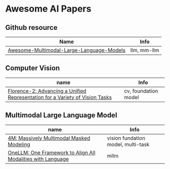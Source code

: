 # Awesome AI Papers


## Github resource
Name | Info
---|---
[Awesome-Multimodal-Large-Language-Models](https://github.com/BradyFU/Awesome-Multimodal-Large-Language-Models) | llm, mm-llm


## Computer Vision

name| Info
---|---
[Florence-2: Advancing a Unified Representation for a Variety of Vision Tasks](https://arxiv.org/abs/2311.06242) | cv, foundation model

## Multimodal Large Language Model
name| Info
---|---
[4M: Massively Multimodal Masked Modeling](https://arxiv.org/abs/2312.06647) | vision fundation model, multi-task
[OneLLM: One Framework to Align All Modalities with Language](https://arxiv.org/pdf/2312.03700.pdf) |  mllm



